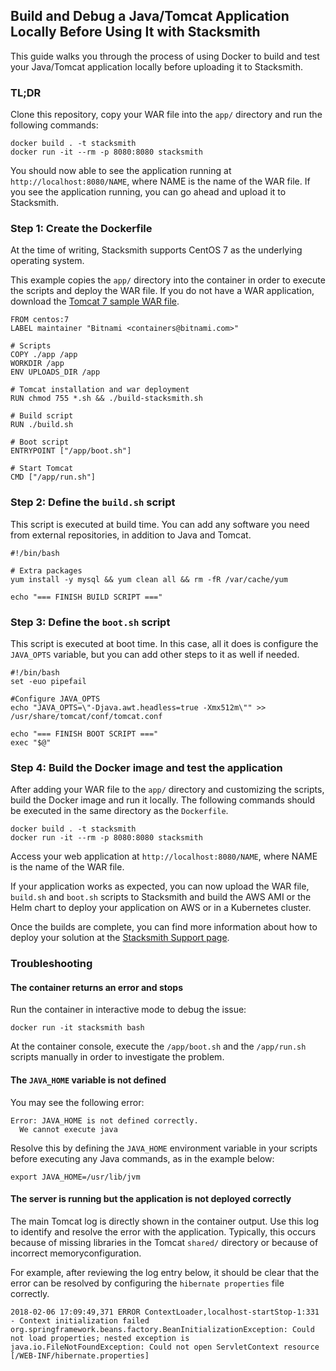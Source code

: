 ## Build and Debug a Java/Tomcat Application Locally Before Using It with Stacksmith

This guide walks you through the process of using Docker to build and test your Java/Tomcat application locally before uploading it to Stacksmith.

### TL;DR

Clone this repository, copy your WAR file into the `app/` directory and run the following commands:

```
docker build . -t stacksmith
docker run -it --rm -p 8080:8080 stacksmith
```

You should now able to see the application running at `http://localhost:8080/NAME`, where NAME is the name of the WAR file. If you see the application running, you can go ahead and upload it to Stacksmith.

### Step 1: Create the Dockerfile

At the time of writing, Stacksmith supports CentOS 7 as the underlying operating system.

This example copies the `app/` directory into the container in order to execute the scripts and deploy the WAR file. If you do not have a WAR application, download the [Tomcat 7 sample WAR file](https://tomcat.apache.org/tomcat-7.0-doc/appdev/sample/sample.war).

```
FROM centos:7
LABEL maintainer "Bitnami <containers@bitnami.com>"

# Scripts
COPY ./app /app
WORKDIR /app
ENV UPLOADS_DIR /app

# Tomcat installation and war deployment
RUN chmod 755 *.sh && ./build-stacksmith.sh

# Build script
RUN ./build.sh

# Boot script
ENTRYPOINT ["/app/boot.sh"]

# Start Tomcat
CMD ["/app/run.sh"]
```

### Step 2: Define the `build.sh` script

This script is executed at build time. You can add any software you need from external repositories, in addition to Java and Tomcat.

```
#!/bin/bash

# Extra packages
yum install -y mysql && yum clean all && rm -fR /var/cache/yum

echo "=== FINISH BUILD SCRIPT ==="
```

### Step 3: Define the `boot.sh` script

This script is executed at boot time. In this case, all it does is configure the `JAVA_OPTS` variable, but you can add other steps to it as well if needed.

```
#!/bin/bash
set -euo pipefail

#Configure JAVA_OPTS
echo "JAVA_OPTS=\"-Djava.awt.headless=true -Xmx512m\"" >> /usr/share/tomcat/conf/tomcat.conf

echo "=== FINISH BOOT SCRIPT ==="
exec "$@"

```

### Step 4: Build the Docker image and test the application

After adding your WAR file to the `app/` directory and customizing the scripts, build the Docker image and run it locally. The following commands should be executed in the same directory as the `Dockerfile`.

```
docker build . -t stacksmith
docker run -it --rm -p 8080:8080 stacksmith
```

Access your web application at `http://localhost:8080/NAME`, where NAME is the name of the WAR file.

If your application works as expected, you can now upload the WAR file, `build.sh` and `boot.sh` scripts to Stacksmith and build the AWS AMI or the Helm chart to deploy your application on AWS or in a Kubernetes cluster.

Once the builds are complete, you can find more information about how to deploy your solution at the [Stacksmith Support page](https://beta.stacksmith.bitnami.com/support/).

### Troubleshooting

#### The container returns an error and stops

Run the container in interactive mode to debug the issue:

```
docker run -it stacksmith bash
```

At the container console, execute the `/app/boot.sh` and the `/app/run.sh` scripts manually in order to investigate the problem.

#### The `JAVA_HOME` variable is not defined

You may see the following error:

```
Error: JAVA_HOME is not defined correctly.
  We cannot execute java
```

Resolve this by defining the `JAVA_HOME` environment variable in your scripts before executing any Java commands, as in the example below:

```
export JAVA_HOME=/usr/lib/jvm
```

#### The server is running but the application is not deployed correctly

The main Tomcat log is directly shown in the container output. Use this log to identify and resolve the error with the application. Typically, this occurs because of missing libraries in the Tomcat `shared/` directory or because of incorrect memoryconfiguration.

For example, after reviewing the log entry below, it should be clear that the error can be resolved by configuring the `hibernate properties` file correctly.

```
2018-02-06 17:09:49,371 ERROR ContextLoader,localhost-startStop-1:331 - Context initialization failed
org.springframework.beans.factory.BeanInitializationException: Could not load properties; nested exception is java.io.FileNotFoundException: Could not open ServletContext resource [/WEB-INF/hibernate.properties]
```
